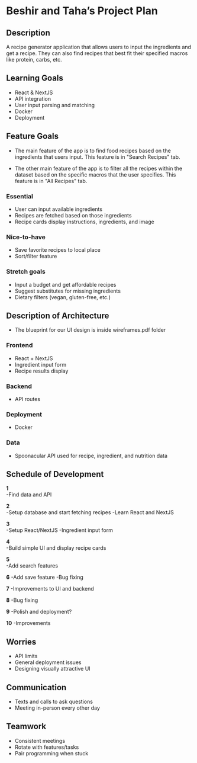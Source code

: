 # Beshir and Taha’s Project Plan

## Description

A recipe generator application that allows users to input the ingredients and get a recipe. They can also find recipes that best fit their specified macros like protein, carbs, etc.

## Learning Goals

- React & NextJS
- API integration
- User input parsing and matching
- Docker
- Deployment

## Feature Goals

- The main feature of the app is to find food recipes based on the ingredients that users input. This feature is in "Search Recipes" tab.

- The other main feature of the app is to filter all the recipes within the dataset based on the specific macros that the user specifies. This feature is in "All Recipes" tab.

### Essential

- User can input available ingredients
- Recipes are fetched based on those ingredients
- Recipe cards display instructions, ingredients, and image

### Nice-to-have

- Save favorite recipes to local place
- Sort/filter feature

### Stretch goals

- Input a budget and get affordable recipes
- Suggest substitutes for missing ingredients
- Dietary filters (vegan, gluten-free, etc.)

## Description of Architecture

- The blueprint for our UI design is inside wireframes.pdf folder

### Frontend

- React + NextJS
- Ingredient input form
- Recipe results display

### Backend

- API routes

### Deployment

- Docker

### Data

- Spoonacular API used for recipe, ingredient, and nutrition data

## Schedule of Development

**1**  
-Find data and API

**2**  
-Setup database and start fetching recipes
-Learn React and NextJS

**3**  
-Setup React/NextJS
-Ingredient input form

**4**  
-Build simple UI and display recipe cards

**5**  
-Add search features

**6**
-Add save feature
-Bug fixing

**7**
-Improvements to UI and backend

**8**
-Bug fixing

**9**
-Polish and deployment?

**10**
-Improvements

## Worries

- API limits
- General deployment issues
- Designing visually attractive UI

## Communication

- Texts and calls to ask questions
- Meeting in-person every other day

## Teamwork

- Consistent meetings
- Rotate with features/tasks
- Pair programming when stuck
